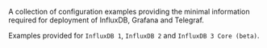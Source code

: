 A collection of configuration examples providing the minimal information required for deployment of InfluxDB, Grafana and Telegraf.

Examples provided for `InfluxDB 1`, `InfluxDB 2` and `InfluxDB 3 Core (beta)`.
